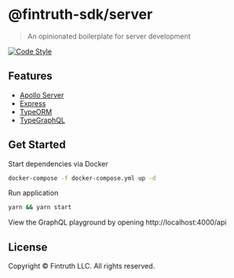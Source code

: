 # @fintruth-sdk/server

> An opinionated boilerplate for server development

[![Code Style](https://flat.badgen.net/badge/code%20style/prettier/ff69b4)](https://github.com/prettier/prettier)

## Features

- [Apollo Server](https://www.apollographql.com/docs/apollo-server/)
- [Express](https://expressjs.com/)
- [TypeORM](http://typeorm.io/#/)
- [TypeGraphQL](https://19majkel94.github.io/type-graphql/)

## Get Started

Start dependencies via Docker

```bash
docker-compose -f docker-compose.yml up -d
```

Run application

```bash
yarn && yarn start
```

View the GraphQL playground by opening http://localhost:4000/api

## License

Copyright &copy; Fintruth LLC. All rights reserved.
